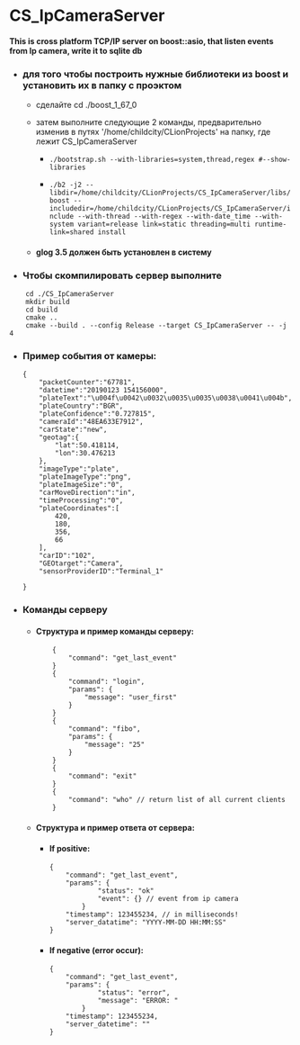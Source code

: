 # CS_IpCameraServer

#### This is cross platform TCP/IP server on boost::asio, that listen events from Ip camera, write it to sqlite db


- ### для того чтобы построить нужные библиотеки из boost и установить их в папку с проэктом
    - сделайте cd ./boost_1_67_0
    - затем выполните следующие 2 команды, предварительно изменив в путях '/home/childcity/CLionProjects' на папку, где лежит CS_IpCameraServer

        - ```./bootstrap.sh --with-libraries=system,thread,regex #--show-libraries```

        - ```./b2 -j2 --libdir=/home/childcity/CLionProjects/CS_IpCameraServer/libs/boost --includedir=/home/childcity/CLionProjects/CS_IpCameraServer/include --with-thread --with-regex --with-date_time --with-system variant=release link=static threading=multi runtime-link=shared install```

    - #### glog 3.5 должен быть установлен в систему

- ### Чтобы скомпилировать сервер выполните
```
    cd ./CS_IpCameraServer
    mkdir build
    cd build
    cmake ..
    cmake --build . --config Release --target CS_IpCameraServer -- -j 4
```

- ### Пример события от камеры:
    ```
    {
        "packetCounter":"67781",
        "datetime":"20190123 154156000",
        "plateText":"\u004f\u0042\u0032\u0035\u0035\u0038\u0041\u004b",
        "plateCountry":"BGR",
        "plateConfidence":"0.727815",
        "cameraId":"48EA633E7912",
        "carState":"new",
        "geotag":{
            "lat":50.418114,
            "lon":30.476213
        },
        "imageType":"plate",
        "plateImageType":"png",
        "plateImageSize":"0",
        "carMoveDirection":"in",
        "timeProcessing":"0",
        "plateCoordinates":[
            420,
            180,
            356,
            66
        ],
        "carID":"102",
        "GEOtarget":"Camera",
        "sensorProviderID":"Terminal_1"

    }
    ```

- ### Команды серверу
    - #### Структура и пример команды серверу:
        ```
            {
                "command": "get_last_event"
            }
            {
                "command": "login",
                "params": {
                    "message": "user_first"
                }
            }
            {
                "command": "fibo",
                "params": {
                    "message": "25"
                }
            }
            {
                "command": "exit"
            }
            {
                "command": "who" // return list of all current clients
            }
        ```
    - #### Структура и пример ответа от сервера:
        - #### If positive:
            ```
            {
                "command": "get_last_event",
                "params": {
                        "status": "ok"
                        "event": {} // event from ip camera
                    }
                "timestamp": 123455234, // in milliseconds!
                "server_datatime": "YYYY-MM-DD HH:MM:SS"
            }
            ```

        - #### If negative (error occur):
            ```
            {
                "command": "get_last_event",
                "params": {
                        "status": "error",
                        "message": "ERROR: "
                    }
                "timestamp": 123455234,
                "server_datetime": ""
            }
            ```
